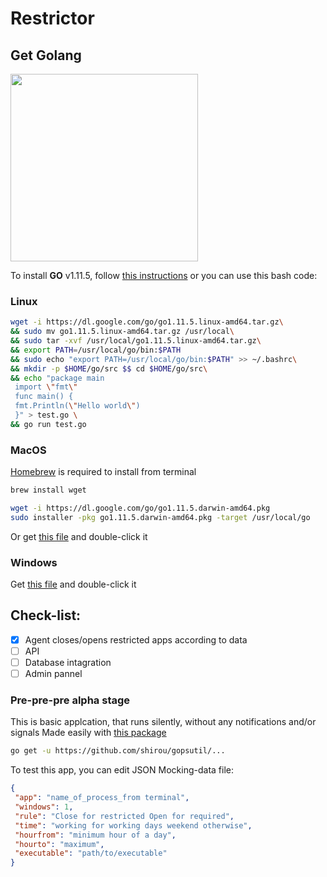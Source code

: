 # Restrictor

## Get Golang
<img src="https://proxy.duckduckgo.com/iu/?u=https%3A%2F%2Fcdn-images-1.medium.com%2Fmax%2F1200%2F1*mUjcwJ7INewkUIVWFJVRUA.jpeg&f=1" width=300>

To install **GO** v1.11.5, follow <a href="https://golang.org/doc/install" target="_new">this instructions</a> or you can use this bash code:
### Linux
```bash
wget -i https://dl.google.com/go/go1.11.5.linux-amd64.tar.gz\
&& sudo mv go1.11.5.linux-amd64.tar.gz /usr/local\
&& sudo tar -xvf /usr/local/go1.11.5.linux-amd64.tar.gz\
&& export PATH=/usr/local/go/bin:$PATH 
&& sudo echo "export PATH=/usr/local/go/bin:$PATH" >> ~/.bashrc\
&& mkdir -p $HOME/go/src $$ cd $HOME/go/src\
&& echo "package main
 import \"fmt\"
 func main() {
 fmt.Println(\"Hello world\")
 }" > test.go \
&& go run test.go
```

### MacOS
[Homebrew](https://brew.sh/) is required to install from terminal
```bash
brew install wget
```
```bash
wget -i https://dl.google.com/go/go1.11.5.darwin-amd64.pkg
sudo installer -pkg go1.11.5.darwin-amd64.pkg -target /usr/local/go
```
Or get [this file](https://dl.google.com/go/go1.11.5.darwin-amd64.pkg) and double-click it


### Windows
Get [this file](https://dl.google.com/go/go1.11.5.windows-amd64.msi) and double-click it



## Check-list:
- [x] Agent closes/opens restricted apps according to data
- [ ] API
- [ ] Database intagration
- [ ] Admin pannel

### Pre-pre-pre alpha stage
This is basic applcation, that runs silently, without any notifications and/or signals
Made easily with [this package](https://github.com/shirou/gopsutil)
```bash
go get -u https://github.com/shirou/gopsutil/...
```
To test this app, you can edit JSON Mocking-data file:
```json
{
 "app": "name_of_process_from terminal",
 "windows": 1,
 "rule": "Close for restricted Open for required",
 "time": "working for working days weekend otherwise",
 "hourfrom": "minimum hour of a day",
 "hourto": "maximum",
 "executable": "path/to/executable"
}
```

